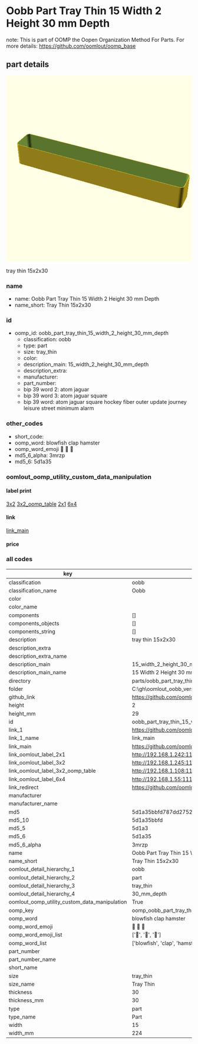 # Oobb Part Tray Thin 15 Width 2 Height 30 mm Depth  

note: This is part of OOMP the Oopen Organization Method For Parts. For more details: https://github.com/oomlout/oomp_base

##  part details
  

[![](3dpr.png)](3dpr.png)

tray thin 15x2x30



### name
* name: Oobb Part Tray Thin 15 Width 2 Height 30 mm Depth
* name_short: Tray Thin 15x2x30 
### id
* oomp_id: oobb_part_tray_thin_15_width_2_height_30_mm_depth
  * classification: oobb
  * type: part
  * size: tray_thin
  * color: 
  * description_main: 15_width_2_height_30_mm_depth
  * description_extra: 
  * manufacturer: 
  * part_number: 
  * bip 39 word 2: atom jaguar
  * bip 39 word 3: atom jaguar square
  * bip 39 word: atom jaguar square hockey fiber outer update journey leisure street minimum alarm

### other_codes
* short_code: 
* oomp_word: blowfish clap hamster
* oomp_word_emoji :blowfish: :clap: :hamster:
* md5_6_alpha: 3mrzp
* md5_6: 5d1a35






### oomlout_oomp_utility_custom_data_manipulation
#### label print
[3x2](http://192.168.1.245:1112/?label=oomp%203mrzp)
[3x2_oomp_table](http://192.168.1.108:1112/?label=oomp%203mrzp)
[2x1](http://192.168.1.242:1112/?label=oomp%203mrzp)
[6x4](http://192.168.1.55:1112/?label=oomp%203mrzp)    

#### link

[link_main](https://github.com/oomlout/oomlout_oobb_version_4_generated_parts/tree/main/navigation_oomp/oobb/part/tray_thin/15_width_2_height_30_mm_depth/part)                              

#### price







### all codes 
| key | value |  
| --- | --- |  
| classification | oobb |  
| classification_name | Oobb |  
| color |  |  
| color_name |  |  
| components | [] |  
| components_objects | [] |  
| components_string | [] |  
| description | tray thin 15x2x30 |  
| description_extra |  |  
| description_extra_name |  |  
| description_main | 15_width_2_height_30_mm_depth |  
| description_main_name | 15 Width 2 Height 30 mm Depth |  
| directory | parts/oobb_part_tray_thin_15_width_2_height_30_mm_depth |  
| folder | C:\gh\oomlout_oobb_version_4_generated_parts\parts\oobb_part_tray_thin_15_width_2_height_30_mm_depth |  
| github_link | https://github.com/oomlout/oomlout_oomp_part_src/tree/main/parts/oobb_part_tray_thin_15_width_2_height_30_mm_depth |  
| height | 2 |  
| height_mm | 29 |  
| id | oobb_part_tray_thin_15_width_2_height_30_mm_depth |  
| link_1 | https://github.com/oomlout/oomlout_oobb_version_4_generated_parts/tree/main/navigation_oomp/oobb/part/tray_thin/15_width_2_height_30_mm_depth/part |  
| link_1_name | link_main |  
| link_main | https://github.com/oomlout/oomlout_oobb_version_4_generated_parts/tree/main/navigation_oomp/oobb/part/tray_thin/15_width_2_height_30_mm_depth/part |  
| link_oomlout_label_2x1 | http://192.168.1.242:1112/?label=oomp%203mrzp |  
| link_oomlout_label_3x2 | http://192.168.1.245:1112/?label=oomp%203mrzp |  
| link_oomlout_label_3x2_oomp_table | http://192.168.1.108:1112/?label=oomp%203mrzp |  
| link_oomlout_label_6x4 | http://192.168.1.55:1112/?label=oomp%203mrzp |  
| link_redirect | https://github.com/oomlout/oomlout_oobb_version_4_generated_parts/tree/main/parts/oobb_tray_thin_15_02_30 |  
| manufacturer |  |  
| manufacturer_name |  |  
| md5 | 5d1a35bbfd787dd2752ad6c7a6ddc872 |  
| md5_10 | 5d1a35bbfd |  
| md5_5 | 5d1a3 |  
| md5_6 | 5d1a35 |  
| md5_6_alpha | 3mrzp |  
| name | Oobb Part Tray Thin 15 Width 2 Height 30 mm Depth |  
| name_short | Tray Thin 15x2x30  |  
| oomlout_detail_hierarchy_1 | oobb |  
| oomlout_detail_hierarchy_2 | part |  
| oomlout_detail_hierarchy_3 | tray_thin |  
| oomlout_detail_hierarchy_4 | 30_mm_depth |  
| oomlout_oomp_utility_custom_data_manipulation | True |  
| oomp_key | oomp_oobb_part_tray_thin_15_width_2_height_30_mm_depth |  
| oomp_word | blowfish clap hamster |  
| oomp_word_emoji | :blowfish: :clap: :hamster: |  
| oomp_word_emoji_list | [':blowfish:', ':clap:', ':hamster:'] |  
| oomp_word_list | ['blowfish', 'clap', 'hamster'] |  
| part_number |  |  
| part_number_name |  |  
| short_name |  |  
| size | tray_thin |  
| size_name | Tray Thin |  
| thickness | 30 |  
| thickness_mm | 30 |  
| type | part |  
| type_name | Part |  
| width | 15 |  
| width_mm | 224 |  
